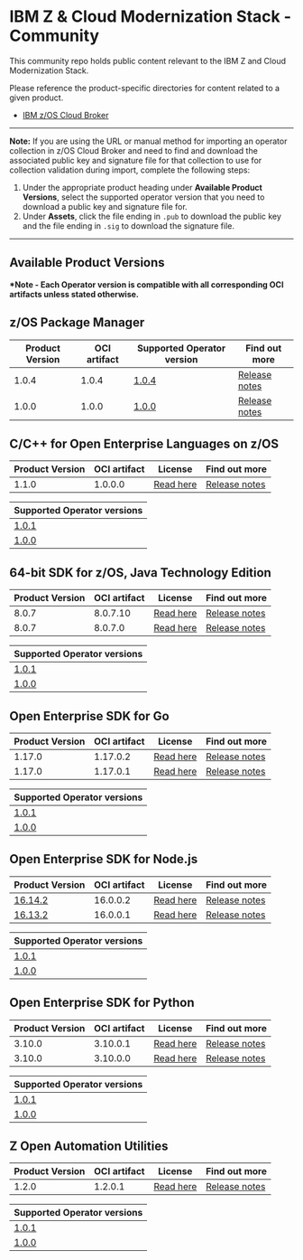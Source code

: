# IBM Z & Cloud Modernization Stack - Community
This community repo holds public content relevant to the IBM Z and Cloud Modernization Stack.

Please reference the product-specific directories for content related to a given product.

- [IBM z/OS Cloud Broker](zoscb/README.md)  
---
**Note:** If you are using the URL or manual method for importing an operator collection in z/OS Cloud Broker and need to find and download the associated public key and signature file for that collection to use for collection validation during import, complete the following steps:
1. Under the appropriate product heading under **Available Product Versions**, select the supported operator version that you need to download a public key and signature file for.
1. Under **Assets**, click the file ending in `.pub` to download the public key and the file ending in `.sig` to download the signature file.
---
## Available Product Versions

__*Note - Each Operator version is compatible with all corresponding OCI artifacts unless stated otherwise.__
## z/OS Package Manager <a name="zpm"></a>
|  Product Version | OCI artifact | Supported Operator version | Find out more | 
|-|-|-|-| 
| 1.0.4 | 1.0.4 | [1.0.4](https://github.com/IBM/zos_package_manager_operator/releases/tag/v1.0.4) | [Release notes](https://www.ibm.com/docs/en/SSV97FN_2022.1.1/zpm/release-notes.html) |
| 1.0.0 | 1.0.0 | [1.0.0](https://github.com/IBM/zos_package_manager_operator/releases/tag/v1.0.0) | [Release notes](https://www.ibm.com/docs/en/SSV97FN_2022.1.1/zpm/release-notes.html) |


## C/C++ for Open Enterprise Languages on z/OS <a name="cpp"></a>
|  Product Version | OCI artifact | License | Find out more | 
|-|-|-|-| 
| 1.1.0 | 1.0.0.0 | [Read here](https://www14.software.ibm.com/cgi-bin/weblap/lap.pl?li_formnum=L-MCHN-C9NRTZ) | [Release notes](https://www.ibm.com/docs/en/SSV97FN_2022.1.1/cpp_compiler/release_notes.html) |

|  Supported Operator versions |
|-| 
| [1.0.1](https://github.com/IBM/zos_opencpp_operator/releases/tag/v1.0.1) | 
| [1.0.0](https://github.com/IBM/zos_opencpp_operator/releases/tag/v1.0.0) |

## 64-bit SDK for z/OS, Java Technology Edition <a name="java"></a>
|  Product Version | OCI artifact | License  | Find out more | 
|-|-|-|-| 
| 8.0.7 | 8.0.7.10 | [Read here](https://www14.software.ibm.com/cgi-bin/weblap/lap.pl?li_formnum=L-JPLW-AS3PVH) | [Release notes](https://www.ibm.com/docs/en/SSV97FN_2022.1.1/java/com.ibm.java.80.doc/diag/preface/changes_80/changes.html) |
| 8.0.7 | 8.0.7.0 | [Read here](https://www14.software.ibm.com/cgi-bin/weblap/lap.pl?li_formnum=L-JPLW-AS3PVH) | [Release notes](https://www.ibm.com/docs/en/SSV97FN_2022.1.1/java/com.ibm.java.80.doc/diag/preface/changes_80/changes.html) |

| Supported Operator versions | 
|-|
| [1.0.1](https://github.com/IBM/zos_java_operator/releases/tag/v1.0.1) | 
| [1.0.0](https://github.com/IBM/zos_java_operator/releases/tag/v1.0.0) | 


## Open Enterprise SDK for Go <a name="go"></a>
| Product Version | OCI artifact | License  | Find out more | 
|-|-|-|-|
| 1.17.0 | 1.17.0.2 | [Read here](https://www14.software.ibm.com/cgi-bin/weblap/lap.pl?li_formnum=L-JYIP-C893U4) | [Release notes](https://www.ibm.com/docs/en/SSV97FN_2022.1.1/golang/whats_new.html) |
| 1.17.0 | 1.17.0.1 | [Read here](https://www14.software.ibm.com/cgi-bin/weblap/lap.pl?li_formnum=L-JYIP-C893U4) | [Release notes](https://www.ibm.com/docs/en/SSV97FN_2022.1.1/golang/whats_new.html) |

 Supported Operator versions |
|-| 
| [1.0.1](https://github.com/IBM/zos_go_operator/releases/tag/v1.0.1) | 
| [1.0.0](https://github.com/IBM/zos_go_operator/releases/tag/v1.0.0) | 


## Open Enterprise SDK for Node.js <a name="nodejs"></a>
| Product Version | OCI artifact | License  | Find out more | 
|-|-|-|-|
| [16.14.2](https://www.ibm.com/support/pages/fix-list-ibm-open-enterprise-sdk-nodejs#010422) | 16.0.0.2 | [Read here](https://www14.software.ibm.com/cgi-bin/weblap/lap.pl?li_formnum=L-MCHN-C79M8C) | [Release notes](https://www.ibm.com/docs/en/SSV97FN_2022.1.1/nodejs/release_notes.html) |
| [16.13.2](https://www.ibm.com/support/pages/fix-list-ibm-open-enterprise-sdk-nodejs#110222) | 16.0.0.1 | [Read here](https://www14.software.ibm.com/cgi-bin/weblap/lap.pl?li_formnum=L-MCHN-C79M8C) | [Release notes](https://www.ibm.com/docs/en/SSV97FN_2022.1.1/nodejs/release_notes.html) |

| Supported Operator versions | 
|-|
 | [1.0.1](https://github.com/IBM/zos_nodejs_operator/releases/tag/v1.0.1) |
| [1.0.0](https://github.com/IBM/zos_nodejs_operator/releases/tag/v1.0.0) | 

## Open Enterprise SDK for Python <a name="python"></a>
|  Product Version | OCI artifact | License | Find out more | 
|-|-|-|-| 
| 3.10.0 | 3.10.0.1 | [Read here](https://www14.software.ibm.com/cgi-bin/weblap/lap.pl?li_formnum=L-JYIP-C7JT5W) | [Release notes](https://www.ibm.com/docs/en/SSV97FN_2022.1.1/python/release_note.html) |
| 3.10.0 | 3.10.0.0 | [Read here](https://www14.software.ibm.com/cgi-bin/weblap/lap.pl?li_formnum=L-JYIP-C7JT5W) | [Release notes](https://www.ibm.com/docs/en/SSV97FN_2022.1.1/python/release_note.html) |

| Supported Operator versions | 
|-| 
| [1.0.1](https://github.com/IBM/zos_python_operator/releases/tag/v1.0.1) | 
| [1.0.0](https://github.com/IBM/zos_python_operator/releases/tag/v1.0.0) | 


## Z Open Automation Utilities <a name="zoau"></a>
|  Product Version | OCI artifact | License | Find out more | 
|-|-|-|-|
| 1.2.0 | 1.2.0.1 | [Read here](https://www14.software.ibm.com/cgi-bin/weblap/lap.pl?li_formnum=L-CWDG-C2B2C8) | [Release notes](https://www.ibm.com/docs/en/SSV97FN_2022.1.1/zoau/zstack_release_notes_zoau.html) |

| Supported Operator versions | 
|-| 
| [1.0.1](https://github.com/IBM/zos_zoau_operator/releases/tag/v1.0.1) |
| [1.0.0](https://github.com/IBM/zos_zoau_operator/releases/tag/v1.0.0) |

